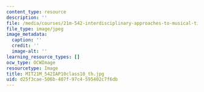 ```yaml
---
content_type: resource
description: ''
file: /media/courses/21m-542-interdisciplinary-approaches-to-musical-time-january-iap-2010/d25f3cae506b407f97c4595402c7f6db_MIT21M_542IAP10class10_th.jpg
file_type: image/jpeg
image_metadata:
  caption: ''
  credit: ''
  image-alt: ''
learning_resource_types: []
ocw_type: OCWImage
resourcetype: Image
title: MIT21M_542IAP10class10_th.jpg
uid: d25f3cae-506b-407f-97c4-595402c7f6db
---
```

